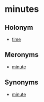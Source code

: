 # minutes

## Holonym
  - [time](time.md)

## Meronyms

  - [minute](minute.md)
  
## Synonyms

  - [minute](minute.md)

[1]: README.md